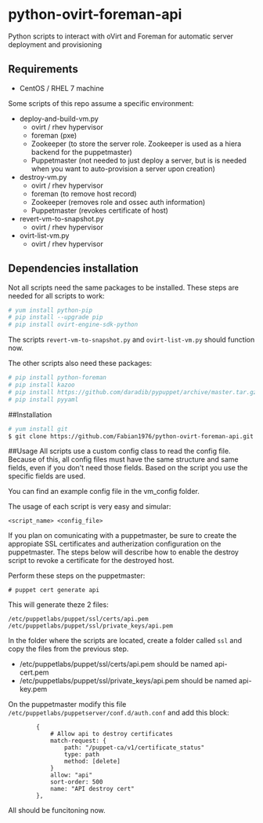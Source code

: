 # python-ovirt-foreman-api
Python scripts to interact with oVirt and Foreman for automatic server deployment and provisioning

## Requirements
* CentOS / RHEL 7 machine

Some scripts of this repo assume a specific environment:
* deploy-and-build-vm.py
  * ovirt / rhev hypervisor
  * foreman (pxe)
  * Zookeeper (to store the server role. Zookeeper is used as a hiera backend for the puppetmaster)
  * Puppetmaster (not needed to just deploy a server, but is is needed when you want to auto-provision a server upon creation)
* destroy-vm.py
  * ovirt / rhev hypervisor
  * foreman (to remove host record)
  * Zookeeper (removes role and ossec auth information)
  * Puppetmaster (revokes certificate of host)
* revert-vm-to-snapshot.py
  * ovirt / rhev hypervisor
* ovirt-list-vm.py
  * ovirt / rhev hypervisor

## Dependencies installation
Not all scripts need the same packages to be installed.
These steps are needed for all scripts to work:
```bash
# yum install python-pip
# pip install --upgrade pip
# pip install ovirt-engine-sdk-python
```

The scripts `revert-vm-to-snapshot.py` and `ovirt-list-vm.py` should function now.

The other scripts also need these packages:
```bash
# pip install python-foreman
# pip install kazoo
# pip install https://github.com/daradib/pypuppet/archive/master.tar.gz
# pip install pyyaml
```

##Installation
```bash
# yum install git
$ git clone https://github.com/Fabian1976/python-ovirt-foreman-api.git
```

##Usage
All scripts use a custom config class to read the config file. Because of this, all config files must have the same structure and same fields, even if you don't need those fields.
Based on the script you use the specific fields are used.

You can find an example config file in the vm\_config folder.

The usage of each script is very easy and simular:
```
<script_name> <config_file>
```

If you plan on comunicating with a puppetmaster, be sure to create the appropiate SSL certificates and autherization configuration on the puppetmaster. The steps below will describe how to enable the destroy script to revoke a certificate for the destroyed host.

Perform these steps on the puppetmaster:
```
# puppet cert generate api
```

This will generate theze 2 files:
```
/etc/puppetlabs/puppet/ssl/certs/api.pem
/etc/puppetlabs/puppet/ssl/private_keys/api.pem
```

In the folder where the scripts are located, create a folder called `ssl` and copy the files from the previous step.
* /etc/puppetlabs/puppet/ssl/certs/api.pem should be named api-cert.pem
* /etc/puppetlabs/puppet/ssl/private\_keys/api.pem should be named api-key.pem

On the puppetmaster modify this file `/etc/puppetlabs/puppetserver/conf.d/auth.conf` and add this block:
```
        {
            # Allow api to destroy certificates
            match-request: {
                path: "/puppet-ca/v1/certificate_status"
                type: path
                method: [delete]
            }
            allow: "api"
            sort-order: 500
            name: "API destroy cert"
        },
```

All should be funcitoning now.
